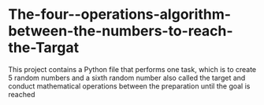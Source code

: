 # The-four--operations-algorithm-between-the-numbers-to-reach-the-Targat
This project contains a Python file that performs one task, which is to create 5 random numbers and a sixth random number also called the target and conduct mathematical operations between the preparation until the goal is reached

